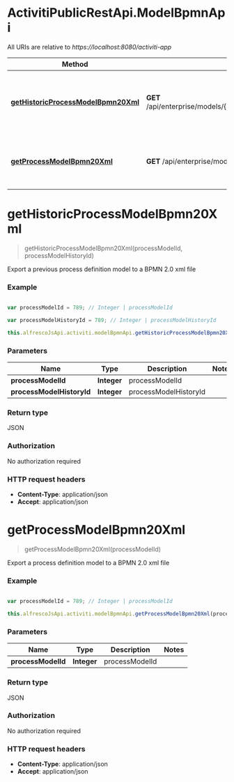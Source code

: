 # ActivitiPublicRestApi.ModelBpmnApi

All URIs are relative to *https://localhost:8080/activiti-app*

Method | HTTP request | Description
------------- | ------------- | -------------
[**getHistoricProcessModelBpmn20Xml**](ModelBpmnApi.md#getHistoricProcessModelBpmn20Xml) | **GET** /api/enterprise/models/{processModelId}/history/{processModelHistoryId}/bpmn20 | Export a previous process definition model to a BPMN 2.0 xml file
[**getProcessModelBpmn20Xml**](ModelBpmnApi.md#getProcessModelBpmn20Xml) | **GET** /api/enterprise/models/{processModelId}/bpmn20 | Export a process definition model to a BPMN 2.0 xml file


<a name="getHistoricProcessModelBpmn20Xml"></a>
# **getHistoricProcessModelBpmn20Xml**
> getHistoricProcessModelBpmn20Xml(processModelId, processModelHistoryId)

Export a previous process definition model to a BPMN 2.0 xml file

### Example
```javascript

var processModelId = 789; // Integer | processModelId

var processModelHistoryId = 789; // Integer | processModelHistoryId

this.alfrescoJsApi.activiti.modelBpmnApi.getHistoricProcessModelBpmn20Xml(processModelId, processModelHistoryId);
```

### Parameters

Name | Type | Description  | Notes
------------- | ------------- | ------------- | -------------
 **processModelId** | **Integer**| processModelId | 
 **processModelHistoryId** | **Integer**| processModelHistoryId | 

### Return type

JSON

### Authorization

No authorization required

### HTTP request headers

 - **Content-Type**: application/json
 - **Accept**: application/json

<a name="getProcessModelBpmn20Xml"></a>
# **getProcessModelBpmn20Xml**
> getProcessModelBpmn20Xml(processModelId)

Export a process definition model to a BPMN 2.0 xml file

### Example
```javascript

var processModelId = 789; // Integer | processModelId

this.alfrescoJsApi.activiti.modelBpmnApi.getProcessModelBpmn20Xml(processModelId);
```

### Parameters

Name | Type | Description  | Notes
------------- | ------------- | ------------- | -------------
 **processModelId** | **Integer**| processModelId | 

### Return type

JSON

### Authorization

No authorization required

### HTTP request headers

 - **Content-Type**: application/json
 - **Accept**: application/json

